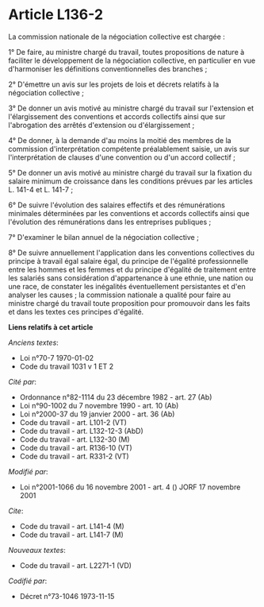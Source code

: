 # Article L136-2

La commission nationale de la négociation collective est chargée :

1° De faire, au ministre chargé du travail, toutes propositions de nature à faciliter le développement de la négociation
collective, en particulier en vue d'harmoniser les définitions conventionnelles des branches ;

2° D'émettre un avis sur les projets de lois et décrets relatifs à la négociation collective ;

3° De donner un avis motivé au ministre chargé du travail sur l'extension et l'élargissement des conventions et accords
collectifs ainsi que sur l'abrogation des arrêtés d'extension ou d'élargissement ;

4° De donner, à la demande d'au moins la moitié des membres de la commission d'interprétation compétente préalablement
saisie, un avis sur l'interprétation de clauses d'une convention ou d'un accord collectif ;

5° De donner un avis motivé au ministre chargé du travail sur la fixation du salaire minimum de croissance dans les
conditions prévues par les articles L. 141-4 et L. 141-7 ;

6° De suivre l'évolution des salaires effectifs et des rémunérations minimales déterminées par les conventions et accords
collectifs ainsi que l'évolution des rémunérations dans les entreprises publiques ;

7° D'examiner le bilan annuel de la négociation collective ;

8° De suivre annuellement l'application dans les conventions collectives du principe à travail égal salaire égal, du principe
de l'égalité professionnelle entre les hommes et les femmes et du principe d'égalité de traitement entre les salariés sans
considération d'appartenance à une ethnie, une nation ou une race, de constater les inégalités éventuellement persistantes et
d'en analyser les causes ; la commission nationale a qualité pour faire au ministre chargé du travail toute proposition pour
promouvoir dans les faits et dans les textes ces principes d'égalité.

**Liens relatifs à cet article**

_Anciens textes_:

  - Loi n°70-7 1970-01-02
  - Code du travail 1031 v 1 ET 2

_Cité par_:

  - Ordonnance n°82-1114 du 23 décembre 1982 - art. 27 (Ab)
  - Loi n°90-1002 du 7 novembre 1990 - art. 10 (Ab)
  - Loi n°2000-37 du 19 janvier 2000 - art. 36 (Ab)
  - Code du travail - art. L101-2 (VT)
  - Code du travail - art. L132-12-3 (AbD)
  - Code du travail - art. L132-30 (M)
  - Code du travail - art. R136-10 (VT)
  - Code du travail - art. R331-2 (VT)

_Modifié par_:

  - Loi n°2001-1066 du 16 novembre 2001 - art. 4 () JORF 17 novembre 2001

_Cite_:

  - Code du travail - art. L141-4 (M)
  - Code du travail - art. L141-7 (M)

_Nouveaux textes_:

  - Code du travail - art. L2271-1 (VD)

_Codifié par_:

  - Décret n°73-1046 1973-11-15
